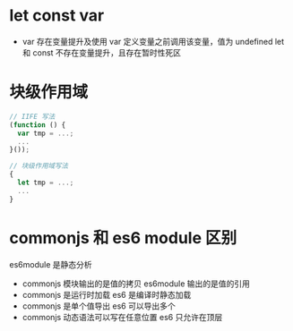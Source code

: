 # let const var

- var 存在变量提升及使用 var 定义变量之前调用该变量，值为 undefined
  let 和 const 不存在变量提升，且存在暂时性死区

# 块级作用域

```javascript
// IIFE 写法
(function () {
  var tmp = ...;
  ...
}());

// 块级作用域写法
{
  let tmp = ...;
  ...
}
```

# commonjs 和 es6 module 区别

es6module 是静态分析

- commonjs 模块输出的是值的拷贝 es6module 输出的是值的引用
- commonjs 是运行时加载 es6 是编译时静态加载
- commonjs 是单个值导出 es6 可以导出多个
- commonjs 动态语法可以写在任意位置 es6 只允许在顶层
